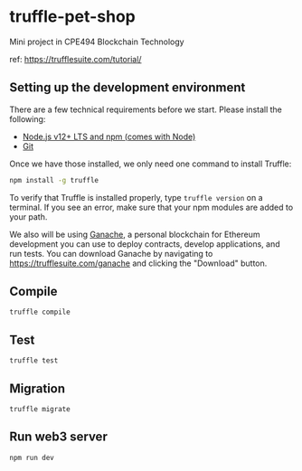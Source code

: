 # truffle-pet-shop
 Mini project in CPE494 Blockchain Technology

ref: https://trufflesuite.com/tutorial/

## Setting up the development environment
There are a few technical requirements before we start. Please install the following:
- [Node.js v12+ LTS and npm (comes with Node)](https://nodejs.org/en/)
- [Git](https://git-scm.com/)

Once we have those installed, we only need one command to install Truffle:
```bash
npm install -g truffle
```
To verify that Truffle is installed properly, type `truffle version` on a terminal. If you see an error, make sure that your npm modules are added to your path.

We also will be using [Ganache](https://trufflesuite.com/ganache/), a personal blockchain for Ethereum development you can use to deploy contracts, develop applications, and run tests. You can download Ganache by navigating to https://trufflesuite.com/ganache and clicking the "Download" button.

## Compile
```
truffle compile
```
## Test
```
truffle test
```
## Migration
```
truffle migrate
```
## Run web3 server
```
npm run dev
```
